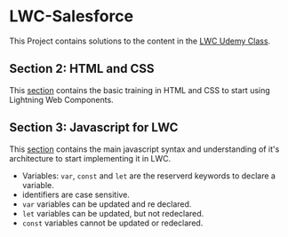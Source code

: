 # LWC-Salesforce
This Project contains solutions to the content in the [LWC Udemy Class](https://www.udemy.com/course/zero-to-hero-in-lightning-web-components/).

## Section 2: HTML and CSS
This [section](./Web_Lectures/2.HTML_and_CSS/) contains the basic training in HTML and CSS to start using Lightning Web Components.

## Section 3: Javascript for LWC
This [section](./Web_Lectures/3.JS_for_LWC/) contains the main javascript syntax and understanding of it's architecture to start implementing it in LWC.

* Variables: ``var``, ``const`` and ``let`` are the reserverd keywords to declare a variable.
* identifiers are case sensitive.
* ``var`` variables can be updated and re declared.
* ``let``  variables can be updated, but not redeclared.
* ``const`` variables cannot be updated or redeclared.

